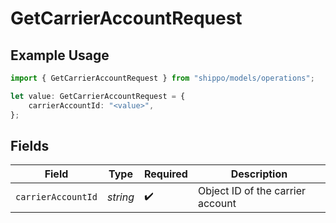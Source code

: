 # GetCarrierAccountRequest

## Example Usage

```typescript
import { GetCarrierAccountRequest } from "shippo/models/operations";

let value: GetCarrierAccountRequest = {
    carrierAccountId: "<value>",
};
```

## Fields

| Field                            | Type                             | Required                         | Description                      |
| -------------------------------- | -------------------------------- | -------------------------------- | -------------------------------- |
| `carrierAccountId`               | *string*                         | :heavy_check_mark:               | Object ID of the carrier account |